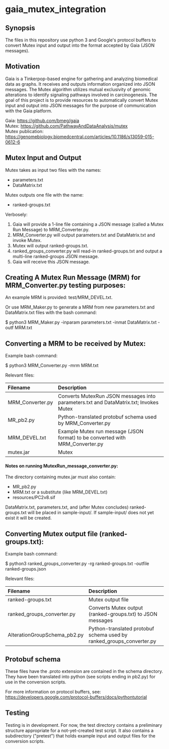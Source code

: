 # gaia_mutex_integration

## Synopsis
The files in this repository use python 3 and Google's protocol buffers to convert Mutex input and output into the format accepted by Gaia (JSON messages).

## Motivation
Gaia is a Tinkerpop-based engine for gathering and analyzing biomedical data as graphs. It receives and outputs information organized into JSON messages. The Mutex algorithm utilizes mutual exclusivity of genomic alterations to identify signaling pathways involved in carcinogenesis. The goal of this project is to provide resources to automatically convert Mutex input and output into JSON messages for the purpose of communication with the Gaia platform.

Gaia: https://github.com/bmeg/gaia  
Mutex: https://github.com/PathwayAndDataAnalysis/mutex  
Mutex publication: https://genomebiology.biomedcentral.com/articles/10.1186/s13059-015-0612-6

## Mutex Input and Output
Mutex takes as input two files with the names:
  - parameters.txt  
  - DataMatrix.txt  
  
Mutex outputs one file with the name:
  - ranked-groups.txt

Verbosely:  

1. Gaia will provide a 1-line file containing a JSON message (called a Mutex Run Message) to MRM_Converter.py.  
2. MRM_Converter.py will output parameters.txt and DataMatrix.txt and invoke Mutex.  
3. Mutex will output ranked-groups.txt.  
4. ranked_groups_converter.py will read-in ranked-groups.txt and output a multi-line ranked-groups JSON message.
5. Gaia will receive this JSON message.

## Creating A Mutex Run Message (MRM) for MRM_Converter.py testing purposes:
An example MRM is provided: test/MRM_DEVEL.txt.  
  
Or use MRM_Maker.py to generate a MRM from new parameters.txt and DataMatrix.txt files with the bash command:  
  
$ python3 MRM_Maker.py -inparam parameters.txt -inmat DataMatrix.txt -outf MRM.txt

## Converting a MRM to be received by Mutex:
Example bash command:  
  
$ python3 MRM_Converter.py -mrm MRM.txt
  
Relevant files:  

| Filename        | Description           |
|:------------- |:------------- |
| MRM_Converter.py     | Converts MutexRun JSON messages into parameters.txt and DataMatrix.txt; Invokes Mutex |
| MR_pb2.py      | Python-translated protobuf schema used by MRM_Converter.py     |
| MRM_DEVEL.txt | Example Mutex run message (JSON format) to be converted with MRM_Converter.py      |
| mutex.jar     | Mutex |

#### Notes on running MutexRun_message_converter.py:
The directory containing mutex.jar must also contain:  
- MR_pb2.py  
- MRM.txt or a substitute (like MRM_DEVEL.txt)  
- resources/PC2v8.sif  

DataMatrix.txt, parameters.txt, and (after Mutex concludes) ranked-groups.txt will be placed in sample-input/. If sample-input/ does not yet exist it will be created.

## Converting Mutex output file (ranked-groups.txt):
Example bash command:  
  
$ python3 ranked_groups_converter.py -rg ranked-groups.txt -outfile ranked-groups.json  
  
Relevant files:  
  
| Filename        | Description           |
|:------------- |:------------- |
| ranked-groups.txt   | Mutex output file |
| ranked_groups_converter.py      | Converts Mutex output (ranked-groups.txt) to JSON messages     |
| AlterationGroupSchema_pb2.py | Python-translated protobuf schema used by ranked_groups_converter.py      |

## Protobuf schema
These files have the .proto extension are contained in the schema directory. They have been translated into python (see scripts ending in pb2.py) for use in the conversion scripts.  
  
For more information on protocol buffers, see: https://developers.google.com/protocol-buffers/docs/pythontutorial

## Testing
Testing is in development. For now, the test directory contains a preliminary structure appropriate for a not-yet-created test script. It also contains a subdirectory ("pretest") that holds example input and output files for the conversion scripts. 
